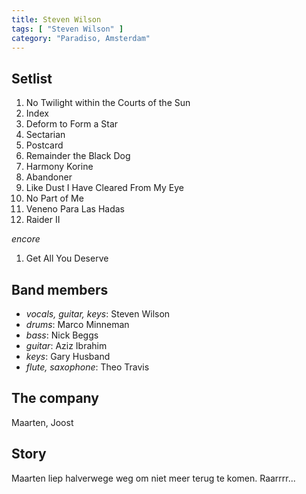 ```yaml
---
title: Steven Wilson
tags: [ "Steven Wilson" ]
category: "Paradiso, Amsterdam"
---
```

Setlist
-------
1. No Twilight within the Courts of the Sun
1. Index
1. Deform to Form a Star
1. Sectarian
1. Postcard
1. Remainder the Black Dog
1. Harmony Korine
1. Abandoner
1. Like Dust I Have Cleared From My Eye
1. No Part of Me
1. Veneno Para Las Hadas
1. Raider II

_encore_

1. Get All You Deserve

Band members
------------
* _vocals, guitar, keys_: Steven Wilson
* _drums_: Marco Minneman
* _bass_: Nick Beggs
* _guitar_: Aziz Ibrahim
* _keys_: Gary Husband
* _flute, saxophone_: Theo Travis

The company
-----------
Maarten, Joost

Story
-----
Maarten liep halverwege weg om niet meer terug te komen. Raarrrr...

